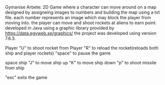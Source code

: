 Gymanise Arbete: 2D Game where a character can move around on a map designed by assigneing images to numbers and building the map using a txt file. 
each number represents an image which may block the player from moving into. 
the player can move and shoot rockets at aliens to earn point.  
developed in Java using a graphic library provided by https://data.egyweb.se/graphics/
the project was developed using version 7.6.3.

Player
"U" to shoot rocket from Player
"R" to reload the rocket(reloads both ship and player rockets)
"space" to pause the game

space ship
"J" to move ship up
"K" to move ship down
"p" to shoot missile from ship

"esc" exits the game
